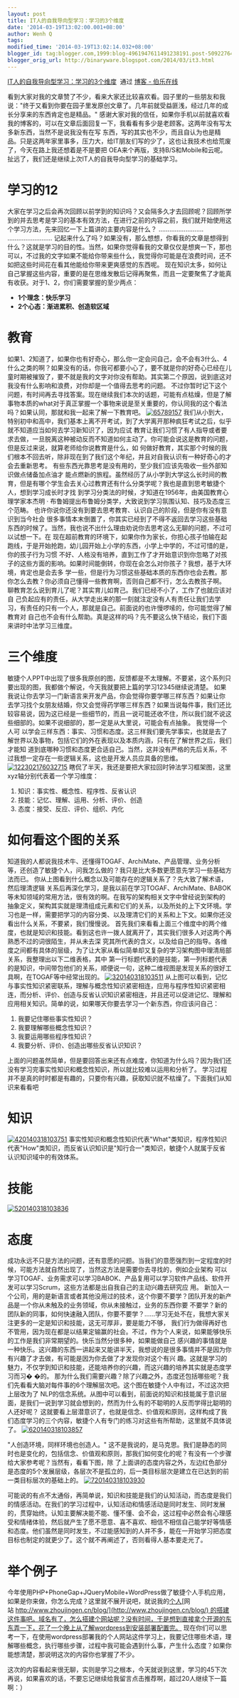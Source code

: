 ```yaml
---
layout: post
title: IT人的自我导向型学习：学习的3个维度
date: '2014-03-19T13:02:00.001+08:00'
author: Wenh Q
tags:
modified_time: '2014-03-19T13:02:14.032+08:00'
blogger_id: tag:blogger.com,1999:blog-4961947611491238191.post-5092276411511547026
blogger_orig_url: http://binaryware.blogspot.com/2014/03/it3.html
---
```

[IT人的自我导向型学习：学习的3个维度](http://blog.jobbole.com/63089/)  通过
[博客 - 伯乐在线](http://blog.jobbole.com/)

看到大家对我的文章赞了不少，看来大家还比较喜欢看。园子里的一些朋友和我
说："终于又看到你要在园子里发原创文章了。几年前就受益匪浅，经过几年的成长分享来的东西肯定也是精品。"
感谢大家对我的信任，如果你手机以前就喜欢看我的博客的，可以在文章后面回复一下，我看看有多少是老顾客。这两年没有写太多新东西，当然不是说我没有在写
东西，写的其实也不少，而且自认为也是精品。只是这两年家里事多，压力大，给IT朋友们写的少了，这也让我技术也给荒废了，今天在路上我还想着是不是要把
OEA来个再版，支持B/S和Mobile和云呢。扯远了，我们还是继续上次IT人的自我导向型学习的基础学习。

学习的12
========

大家在学习之后会再次回顾以前学到的知识吗？又会隔多久才去回顾呢？回顾所学到的并去思考是学习的基本有效方法，在进行之前的内容之前，我们就开始使用这个学习方法，先来回忆一下上篇讲的主要内容是什么？
…………………….
…………………….
记起来什么了吗？如果没有，那么想想，你看我的文章是想得到什么？这就是学习的目的性。当然，如果你觉得看我的文章仅仅是想爽一下，那也可以，不过我的文字如果不能给你带来些什么，我觉得你可能是在浪费时间，还不如把这些时间花在看其他能给你带来更爽感觉的东西呢。
现在知识太多，如何让自己掌握这些内容，重要的是在思维发散后记得再聚焦，而且一定要聚焦了才能真有收获。对于1、2，你们需要掌握的至少两点：


-   **1个理念：快乐学习**
-   **2个心态：渐进累积、创造软区域**

教育
====

如果1、2知道了，如果你也有好奇心，那么你一定会问自己，会不会有3什么、4
什么之类的啊？如果没有的话，你我可都要小心了，要不就是你的好奇心已经在儿童时期被摧毁了，要不就是我的文字对你没有帮助。其实第二个原因，说到底这对
我没有什么影响和浪费，对你却是一个值得去思考的问题。
不过你暂时记下这个问题，有时间再去寻找答案。现在继续我们本次的话题，可能有点枯燥，但是了解事物本质的what对于真正掌握一个事物来说是至关重要的，你认同我的这个看法吗？如果认同，那就和我一起来了解一下教育吧。
[![65789157](http://jbcdn2.b0.upaiyun.com/2014/03/189af5a097af00d1983ddf54c8fea082.jpg)](http://jbcdn2.b0.upaiyun.com/2014/03/189af5a097af00d1983ddf54c8fea082.jpg "IT人的自我导向型学习：学习的3个维度")
我们从小到大，特别初中和高中，我们基本上离不开考试，到了大学离开那种疯狂考试之后，似乎就不知道应当如何去学习新知识了，因为应试
教育让我们习惯了有人指导或者要求去做，一旦脱离这种被动反而不知道如何主动了。你可能会说这是教育的问题，但是反过来说，就算老师给你说教育是什么，如
何做好教育，其实那个时候的我们根本不回去听，除非现在到了我们这个年纪，并且对自我认识有一种好奇心的才会去重新思考。
有些东西光靠思考是没有用的，至少我们应该先吸收一些外部知识做点储备加点油才
能点燃新的旅程。虽然经历了从小学到大学这么长时间的教育，但是有哪个学生会去关心过教育还有什么分类学呢？我也是直到思考敏捷个人，想到学习成长时才找
到学习分类法的时候，才知道在1956年，由美国教育心理学家本杰明 ·
布鲁姆提出布鲁姆分类学，大致说到学习氛围认知、技巧及态度三个范畴。
也许你说你还没有到要去思考教育、认识自己的阶段，但是你有没有意识到当今社会
很多事情本末倒置了，你其实已经到了不得不返回去学习这些基础东西的时候了。当然，我也说不出什么理由劝说你去思考这么无聊的问题，不过可以试想一下。在
现在超前教育的环境下，如果你作为家长，你担心孩子怕输在起跑线，于是开始抢跑，幼儿园开始上小学的东西，小学上中学的，不过可惜的是，你的孩子行为习惯
不好、人格没有培养，直到工作了才开始意识到你忽略了对孩子的这些方面的影响。如果时间能倒转，你现在会怎么对你孩子？我想，基于大环境，肯定也是会去多
学一些，但是行为习惯这些基础本质的东西你也会去教。那你怎么去教？你必须自己懂得一些教育啊，否则自己都不行，怎么去教孩子啊。
聊教育怎么说到育儿了呢？其实育儿如育己。我们已经不小了，工作了也就应该对自
己负起应有的责任，从大学走出来的那一刻就注定没有人有责任让我们去学习，有责任的只有一个人，那就是自己。前面说的也许慢啰嗦的，你可能觉得了解教育对
自己也不会有什么帮助。真是这样的吗？先不要这么快下结论，我们下面来讲时中法学习三维度。

三个维度
========

敏捷个人PPT中出现了很多我原创的图，反馈都是不太理解。不要紧，这个系列只要出现的图，我都做个解说，今天我就要把上篇的学习12345继续说清楚。
如果我说让你去学习一门新语言来开发产品，你会觉得你要学哪三样东西？如果让你
去学习找个女朋友结婚，你又会觉得药学哪三样东西？如果当说每件事，我们还比较容易说，因为这已经是一些细节的，而且一说可能还收不住，所以我们就不说这
些细部的。如果不说细部的，那一定是从大里说，可能会有点抽象。
我觉得一个人可
以学会三样东西：事实、习惯和态度。这三样我们要先学事实，也就是去了解世界以及事物，包括它们的外在表现以及本质内涵，只有在了解世界之后，我们才能知
道到底哪种习惯和态度更合适自己。当然，这并没有严格的先后关系，不过我想一定存在一些逻辑关系，这也是开发人员应具备的思维。
[![122302176032715](http://jbcdn2.b0.upaiyun.com/2014/03/4992a90f0fccd25a46ca0dec92b57a7d.jpg)](http://jbcdn2.b0.upaiyun.com/2014/03/4992a90f0fccd25a46ca0dec92b57a7d.jpg "IT人的自我导向型学习：学习的3个维度")
瞎侃了半天，我还是要把大家拉回时钟法学习框架图，这里xyz轴分别代表着一个学习维度：

1.  知识：事实性、概念性、程序性、反省认识
2.  技能：记忆、理解、运用、分析、评价、创造
3.  态度：接受、反应、评价、组织、内化

如何看这个图的关系
==================

知道我的人都说我技术牛、还懂得TOGAF、ArchiMate、产品管理、业务分析等，还创造了敏捷个人，问我怎么做的？我只是比大多数更愿意先学习一些基础方法而已。
你从上图看到什么概念以及可能存在的逻辑关系了？先大致了解术语，然后理清逻辑
关系后再深化学习，是我以前在学习TOGAF、ArchiMate、BABOK等未知领域的常用方法，很有效的啊。在我写的架构相关文字中曾经说到架构的
抽象定义，架构其实就是理清组成元素和它们的关系，以及所处的上下文环境。学习也是一样，需要把学习的内容分类、以及理清它们的关系和上下文。如果你还没
看出什么关系，不要紧，我们慢慢说。
首先我们来看看上面三个维度中的两个维度，也就是知识和技能。看到这也许一拨人就离开了，其实我们很多人对这两个再熟悉不过的词很陌生，并从未去深
究其所代表的含义，以及给自己的指导。各维度之间都有具体的层级，为了让大家从看似简单却又复杂的学习架构图中理清局部关系，我整理出以下二维表格，其中
第一行标题代表的是技能，第一列标题代表的是知识，中间带包他们的关系，顺便说一句，这种二维视图是发现关系的很好工具啊，在TOGAF等中经常出现的。
[![320140318103511](http://jbcdn2.b0.upaiyun.com/2014/03/fc572e8d1be2d2e34d79300d81382380.jpg)](http://jbcdn2.b0.upaiyun.com/2014/03/fc572e8d1be2d2e34d79300d81382380.jpg "IT人的自我导向型学习：学习的3个维度")
从上图可以看到，记忆与事实性知识紧密联系，理解与概念性知识紧密相连，应用与程序性知识紧密相连，而分析、评价、创造与反省认识知识紧密相连，并且还可以促进记忆、理解和应用相关知识。简单的说，如果哪天你要去学习一个新东西，你应该问自己：

1.  我要记住哪些事实性知识？
2.  我要理解哪些概念性知识？
3.  我要运用哪些程序性知识？
4.  我要分析、评价、创造出哪些反省认识知识？

上面的问题虽然简单，但是要回答出来还有点难度，你知道为什么吗？因为我们还没有学习完事实性知识和概念性知识，所以就比较难以运用和分析了。
学习过程并不是真的时时都是有趣的，只要你有兴趣，获取知识就不枯燥了。下面我们从知识来看看吧

知识
====

[![420140318103751](http://jbcdn2.b0.upaiyun.com/2014/03/ee1f2f67ab62a315e4f6f3b83e578968.jpg)](http://jbcdn2.b0.upaiyun.com/2014/03/ee1f2f67ab62a315e4f6f3b83e578968.jpg "IT人的自我导向型学习：学习的3个维度")
事实性知识和概念性知识代表"What"类知识，程序性知识代表"How"类知识，而反省认识知识是"知行合一"类知识，敏捷个人就属于反省认识知识域中的有效体系。

技能
====

[![520140318103836](http://jbcdn2.b0.upaiyun.com/2014/03/933fae20da6c24198368aec2ce414e72.jpg)](http://jbcdn2.b0.upaiyun.com/2014/03/933fae20da6c24198368aec2ce414e72.jpg "IT人的自我导向型学习：学习的3个维度")


态度
====

成功永远不只是方法的问题，还有意愿的问题。当我们的意愿强烈到一定程度的时候，可能方法就自然出现了，当然这方法是需要你去寻找的，例如企业架构
可以学习TOGAF、业务需求可以学习BABOK、产品复用可以学习软件产品线、软件开发可以学习Scrum，这些方法都是出自我自己的主动兴趣去研究应
用。
新加入一个公司，用的是新语言或者其他没用过的技术，这个你要不要学？团队开发的新产品是一个你从未触及的业务领域，你从未接触过，业务的东西你要
不要学？新的团队新的同事，如何快速融入团队，你要不要学？……学习无处不在，我想大家关注更多的一定是知识和技能，这无可厚非，要是能力不够，
我们行为做得再好也不管用，因为现在都是以结果定输赢的社会。不过，作为个人来说，如果能够快乐的工作是我们非常期望的。快乐当然分很多种，如果能做自己
感兴趣的事情就是一种快乐。这兴趣的东西一讲起来又能讲半天，我想说的是很多事情并不是因为你有兴趣了才去做，有可能是因为你去做了才发现你对这个有兴
趣。这就是学习的魅力，不仅学到知识和技能，还能培养你的兴趣，而这兴趣的培养其实就是态度学习而习�
�的。
那为什么我们需要兴趣？除了兴趣之外，态度还包括哪些呢？我们先看看大脑对每件事的6个理解层次吧。这个图在敏捷个人中有过，不过这次把上层改为了
NLP的信念系统。从图中可以看到，前面说的知识和技能属于意识层面，是我们一说到学习就会想到的，然而为什么有的不聪明的人反而学得比聪明的人还好呢？
这就要看上层潜意识了，也就是信念、价值观和原则，这样构成了我们态度学习的三个内容，敏捷个人有专门的练习对这些有所帮助，这里就不具体说了。
[![620140318103857](http://jbcdn2.b0.upaiyun.com/2014/03/c7c7b24bf5b3adea305b758a5e5ce669.jpg)](http://jbcdn2.b0.upaiyun.com/2014/03/c7c7b24bf5b3adea305b758a5e5ce669.jpg "IT人的自我导向型学习：学习的3个维度")

"人创造环境，同样环境也创造人。"
这不是我说的，是马克思。我们是静态的同时也是变化的，包括信念、价值观和原则，那我们如何变化的呢？有没有一个步骤给大家参考呢？当然有，看看下图，除
了上面讲的态度内容之外，左边红色部分是态度的5个发展层级，各层次不是孤立的，后一类目标层次是建立在已达到的前一类目标层次的基础上的。
[![720140318103930](http://jbcdn2.b0.upaiyun.com/2014/03/6af340c92018cfc2e82c4fc73cfe77eb.jpg)](http://jbcdn2.b0.upaiyun.com/2014/03/6af340c92018cfc2e82c4fc73cfe77eb.jpg "IT人的自我导向型学习：学习的3个维度")

可能说的有点不太通俗，再简单说，知识和技能是我们的认知活动，而态度是我们的情感活动。在我们的学习过程中，认知活动和情感活动是同时发生、同时发展的，贯穿始终。认知主要解决能不能、懂不懂、会不会，这过程中必然会有心理感受和情绪体验，然后就产生了愿不愿意、喜不喜欢、相信不相信自己能学好等情感和态度。他们虽然是同时发生，不过能感知到的人并不多，能在一开始学习把态度目标也制定的就更少了。这个就不再阐述了，否则看得人基本要走光了。

举个例子
========

今年使用PHP+PhoneGap+JQueryMobile+WordPress做了敏捷个人手机应用，如果是你来做，你怎么完成？这里就不展开说吧，就说我的[个人](http://www.zhoujingen.cn/blog/)[网站 http://www.zhoujingen.cn/blog/](http://www.zhoujingen.cn/blog/) 的搭建这件事吧。域名有了，怎么搭建个网站呢？没有时间，于是想到直接拿个开源的东东弄一下，花了一个晚上从了解wordpress到安装部署配置完。
现在你们可以思考一下，在使用wordpress部署我的个人网站这件学习上，我要记住哪些术语，理解哪些概念，执行哪些步骤，过程中我可能会遇到什么事，产生什么态度？如果你能想清楚，那说明这次的内容你也掌握了不少。

这次的内容看起来很无聊，实则是学习之根本，今天就说到这里，学习的45下次再说，如果喜欢的话，不要忘记继续给我留言点击推荐啊，超过20人继续下一篇啊：）
